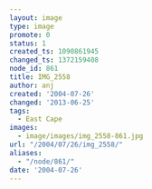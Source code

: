 ```yaml
---
layout: image
type: image
promote: 0
status: 1
created_ts: 1090861945
changed_ts: 1372159408
node_id: 861
title: IMG_2558
author: anj
created: '2004-07-26'
changed: '2013-06-25'
tags:
  - East Cape
images:
  - image/images/img_2558-861.jpg
url: "/2004/07/26/img_2558/"
aliases:
  - "/node/861/"
date: '2004-07-26'
---
```


